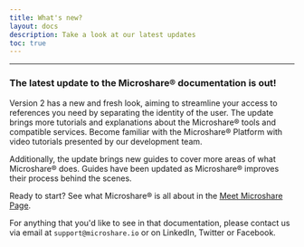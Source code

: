 ```yaml
---
title: What's new?
layout: docs
description: Take a look at our latest updates
toc: true
---
```


---------------------------------------

### The latest update to the Microshare® documentation is out!

Version 2 has a new and fresh look, aiming to streamline your access to references you need by separating the identity of the user. The update brings more tutorials and explanations about the  Microshare® tools and compatible services. Become familiar with the Microshare® Platform with video tutorials presented by our development team. 

Additionally, the update brings new guides to cover more areas of what Microshare® does. Guides have been updated as Microshare® improves their process behind the scenes.   

Ready to start? See what Microshare® is all about in the [Meet Microshare Page](/docs/2/general-user/meet-microshare/why-microshare/).


For anything that you'd like to see in that documentation, please contact us via email at `support@microshare.io` or on LinkedIn, Twitter or Facebook.




